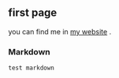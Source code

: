 ## first page
you can find me in [my website](http://www.thingsapp.ir) .
### Markdown
```markdown
test markdown
```
